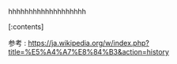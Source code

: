 

hhhhhhhhhhhhhhhhhhh
    
[:contents]

参考 : https://ja.wikipedia.org/w/index.php?title=%E5%A4%A7%E8%84%B3&action=history



    